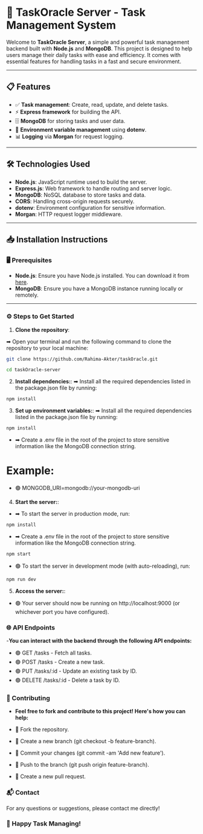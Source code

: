 # 🌿 **TaskOracle Server** - Task Management System

Welcome to **TaskOracle Server**, a simple and powerful task management backend built with **Node.js** and **MongoDB**. This project is designed to help users manage their daily tasks with ease and efficiency. It comes with essential features for handling tasks in a fast and secure environment.

---

## 📋 **Features**

- ✅ **Task management**: Create, read, update, and delete tasks.
- ⚡ **Express framework** for building the API.
- 🗄️ **MongoDB** for storing tasks and user data.
- 🔐 **Environment variable management** using **dotenv**.
- 📊 **Logging** via **Morgan** for request logging.

---

## 🛠️ **Technologies Used**

- **Node.js**: JavaScript runtime used to build the server.
- **Express.js**: Web framework to handle routing and server logic.
- **MongoDB**: NoSQL database to store tasks and data.
- **CORS**: Handling cross-origin requests securely.
- **dotenv**: Environment configuration for sensitive information.
- **Morgan**: HTTP request logger middleware.

---

## 📥 **Installation Instructions**

### 🖥️ **Prerequisites**

- **Node.js**: Ensure you have Node.js installed. You can download it from [here](https://nodejs.org/).
- **MongoDB**: Ensure you have a MongoDB instance running locally or remotely.

---

### ⚙️ **Steps to Get Started**

1. **Clone the repository**:
   
➡ Open your terminal and run the following command to clone the repository to your local machine:
```bash
git clone https://github.com/Rahima-Akter/taskOracle.git
```
```bash
cd taskOracle-server
```
2. **Install dependencies:**:
➡ Install all the required dependencies listed in the package.json file by running:
```bash
npm install
```
3. **Set up environment variables:**:
➡ Install all the required dependencies listed in the package.json file by running:
```bash
npm install
```
- ➡ Create a .env file in the root of the project to store sensitive information like the MongoDB connection string. 
# Example:
- 🟢 MONGODB_URI=mongodb://your-mongodb-uri
4. **Start the server:**:
- ➡ To start the server in production mode, run:
```bash
npm install
```
- ➡ Create a .env file in the root of the project to store sensitive information like the MongoDB connection string. 
```bash
npm start
```
- 🟢 To start the server in development mode (with auto-reloading), run:
```bash
npm run dev
```
5. **Access the server:**:
- 🟢 Your server should now be running on http://localhost:9000 (or whichever port you have configured).

### 🌐 API Endpoints
-**You can interact with the backend through the following API endpoints:**

- 🟢 GET /tasks - Fetch all tasks.
- 🟢 POST /tasks - Create a new task.
- 🟢 PUT /tasks/:id - Update an existing task by ID.
- 🟢 DELETE /tasks/:id - Delete a task by ID.

### 🤝 Contributing
- **Feel free to fork and contribute to this project! Here's how you can help:**

- 🔱 Fork the repository.
- 🔱 Create a new branch (git checkout -b feature-branch).
- 🔱 Commit your changes (git commit -am 'Add new feature').
- 🔱 Push to the branch (git push origin feature-branch).
- 🔱 Create a new pull request.


### 📬 Contact
For any questions or suggestions, please contact me directly!

### 🚀 Happy Task Managing!